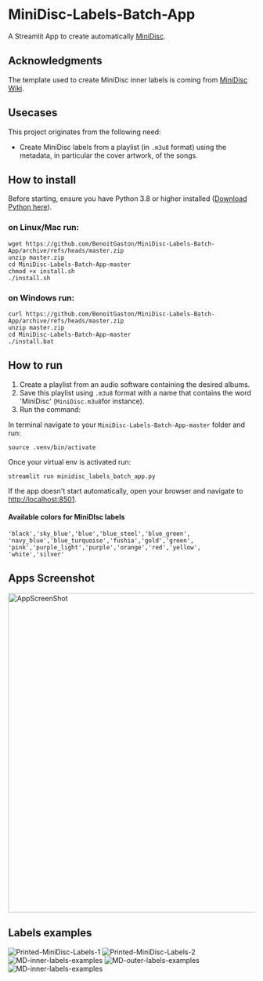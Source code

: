 # MiniDisc-Labels-Batch-App

A Streamlit App to create automatically [MiniDisc](https://www.minidisc.wiki/).

## Acknowledgments

The template used to create MiniDisc inner labels is coming from [MiniDisc Wiki](https://www.minidisc.wiki/resources/labels).


## Usecases

This project originates from the following need:

* Create MiniDisc labels from a playlist (in `.m3u8` format) using the metadata, in particular the cover artwork, of the songs.

## How to install

Before starting, ensure you have Python 3.8 or higher installed ([Download Python here](https://www.python.org/downloads/)).

### on Linux/Mac run:



```
wget https://github.com/BenoitGaston/MiniDisc-Labels-Batch-App/archive/refs/heads/master.zip
unzip master.zip
cd MiniDisc-Labels-Batch-App-master
chmod +x install.sh
./install.sh
```

### on Windows run:

```
curl https://github.com/BenoitGaston/MiniDisc-Labels-Batch-App/archive/refs/heads/master.zip
unzip master.zip
cd MiniDisc-Labels-Batch-App-master
./install.bat
```

## How to run


1. Create a playlist from an audio software containing the desired albums.
2. Save this playlist using `.m3u8` format with a name that contains the word 'MiniDisc' (`MiniDisc.m3u8`for instance).
3. Run the command:

In terminal navigate to your `MiniDisc-Labels-Batch-App-master` folder and run:

```
source .venv/bin/activate
```

Once your virtual env is activated run:
```
streamlit run minidisc_labels_batch_app.py
```

If the app doesn't start automatically, open your browser and navigate to [http://localhost:8501](http://localhost:8501).

#### Available colors for MiniDIsc labels
```
'black','sky_blue','blue','blue_steel','blue_green',
'navy_blue','blue_turquoise','fushia','gold','green',
'pink','purple_light','purple','orange','red','yellow',
'white','silver'
```

## Apps Screenshot

<img width="651" alt="AppScreenShot" src="https://github.com/user-attachments/assets/6d69d38c-2ee6-4a7e-870a-dbdaf7e62dad" />

## Labels examples

![Printed-MiniDisc-Labels-1](https://github.com/user-attachments/assets/3f5ca080-ac24-4612-a84d-590eeacfc8da)
![Printed-MiniDisc-Labels-2](https://github.com/user-attachments/assets/fba08ad5-a7d4-488a-8c95-430e6f565a05)
![MD-inner-labels-examples](https://github.com/user-attachments/assets/c8d5cb68-64e5-4982-bd96-3b54931a0c7e)
![MD-outer-labels-examples](https://github.com/user-attachments/assets/87745c31-d388-499f-9304-5c387af9c975)
![MD-inner-labels-examples](https://github.com/user-attachments/assets/c8d5cb68-64e5-4982-bd96-3b54931a0c7e)




